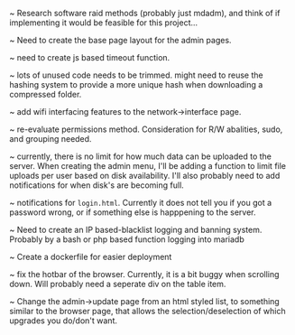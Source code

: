 ~ Research software raid methods (probably just mdadm), and think of if implementing it would be feasible for this project...

~ Need to create the base page layout for the admin pages.

~ need to create js based timeout function.

~ lots of unused code needs to be trimmed. might need to reuse the hashing system to provide a more unique hash when downloading a compressed folder.

~ add wifi interfacing features to the network->interface page.

~ re-evaluate permissions method. Consideration for R/W abalities, sudo, and grouping needed.

~ currently, there is no limit for how much data can be uploaded to the server. When creating the admin menu, I'll be adding a function to limit file uploads per user based on disk availability. I'll also probably need to add notifications for when disk's are becoming full.

~ notifications for `login.html`. Currently it does not tell you if you got a password wrong, or if something else is happpening to the server.

~ Need to create an IP based-blacklist logging and banning system. Probably by a bash or php based function logging into mariadb

~ Create a dockerfile for easier deployment

~ fix the hotbar of the browser. Currently, it is a bit buggy when scrolling down. Will probably need a seperate div on the table item.

~ Change the admin->update page from an html styled list, to something similar to the browser page, that allows the selection/deselection of which upgrades you do/don't want.

